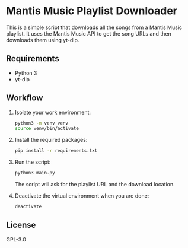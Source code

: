 # Mantis Music Playlist Downloader

This is a simple script that downloads all the songs from a Mantis Music playlist. It uses the Mantis Music API to get the song URLs and then downloads them using yt-dlp.

## Requirements

- Python 3
- yt-dlp

## Workflow

1. Isolate your work environment:

    ```bash
    python3 -m venv venv
    source venv/bin/activate
    ```

2. Install the required packages:

    ```bash
    pip install -r requirements.txt
    ```

3. Run the script:

    ```bash
    python3 main.py
    ```

    The script will ask for the playlist URL and the download location.

4. Deactivate the virtual environment when you are done:

    ```bash
    deactivate
    ```

## License

GPL-3.0
